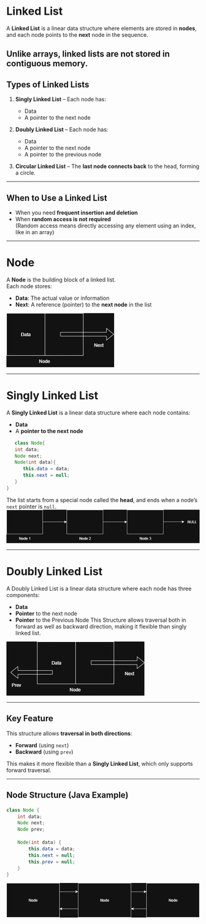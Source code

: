 # Linked List

A **Linked List** is a linear data structure where elements are stored in **nodes**, and each node points to the **next** node in the sequence.

Unlike arrays, **linked lists are not stored in contiguous memory**.
---
## Types of Linked Lists

1. **Singly Linked List** – Each node has:
   - Data
   - A pointer to the next node

2. **Doubly Linked List** – Each node has:
   - Data
   - A pointer to the next node
   - A pointer to the previous node

3. **Circular Linked List** – The **last node connects back** to the head, forming a circle.

---
## When to Use a Linked List
- When you need **frequent insertion and deletion**
- When **random access is not required**  
  (Random access means directly accessing any element using an index, like in an array)
---
# Node
A **Node** is the building block of a linked list.  
Each node stores:

- **Data**: The actual value or information
- **Next**: A reference (pointer) to the **next node** in the list

![Node](Images/Node.png)

---

# Singly Linked List

A **Singly Linked List** is a linear data structure where each node contains:

- **Data**
- A **pointer to the next node**
```java
   class Node{
   int data;
   Node next;
   Node(int data){
      this.data = data;
      this.next = null;
   }
}
```

The list starts from a special node called the **head**, and ends when a node’s `next` pointer is `null`.
![LinkedList](Images/LinkedList1.png)

---

# Doubly Linked List
A Doubly Linked List is a linear data structure where each node has three components:
 - **Data**
 - **Pointer** to the next node
 - **Pointer** to the Previous Node
This Structure allows traversal both in forward as well as backward direction, making it flexible than singly linked list.

![Doubly List Node](Images/DoublyNode.png)


---

## Key Feature

This structure allows **traversal in both directions**:
- **Forward** (using `next`)
- **Backward** (using `prev`)

This makes it more flexible than a **Singly Linked List**, which only supports forward traversal.

---

## Node Structure (Java Example)

```java
class Node {
    int data;
    Node next;
    Node prev;

    Node(int data) {
        this.data = data;
        this.next = null;
        this.prev = null;
    }
}
```
![Doubly LinkedList](Images/DoublyLinkedList.png)
 
